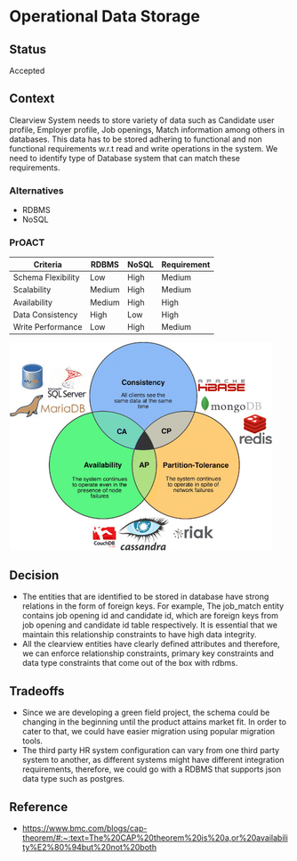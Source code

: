 # Operational Data Storage

## Status
Accepted

## Context

Clearview System needs to store variety of data such as Candidate user profile, Employer profile, Job openings, Match information among others in databases. This data has to be stored adhering to functional and non functional requirements w.r.t read and write operations in the system. We need to identify type of Database system that can match these requirements.

### Alternatives

- RDBMS
- NoSQL

### PrOACT

| Criteria                       | RDBMS  | NoSQL | Requirement
| ------------------------------ | ------ | ----- | -----------
| Schema Flexibility             | Low    | High  |  Medium
| Scalability                    | Medium | High  |  Medium
| Availability                   | Medium | High  |  High
| Data Consistency               | High   | Low   |  High
| Write Performance              | Low    | High  |  Medium



![Image](../assets/cap-theorem.png)


## Decision

- The entities that are identified to be stored in database have strong relations in the form of foreign keys. For example, The job_match entity contains job opening id and candidate id, which are foreign keys from job opening and candidate id table respectively. It is essential that we maintain this relationship constraints to have high data integrity.
- All the clearview entities have clearly defined attributes and therefore, we can enforce relationship constraints, primary key constraints and data type constraints that come out of the box with rdbms.


## Tradeoffs

- Since we are developing a green field project, the schema could be changing in the beginning until the product attains market fit. In order to cater to that, we could have easier migration using popular migration tools.
- The third party HR system configuration can vary from one third party system to another, as different systems might have different integration requirements, therefore, we could go with a RDBMS that supports json data type such as postgres.


## Reference

- https://www.bmc.com/blogs/cap-theorem/#:~:text=The%20CAP%20theorem%20is%20a,or%20availability%E2%80%94but%20not%20both
